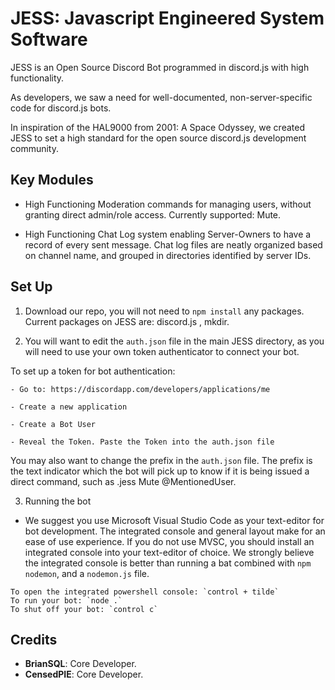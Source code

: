 # JESS: Javascript Engineered System Software

JESS is an Open Source Discord Bot programmed in discord.js with high functionality.

As developers, we saw a need for well-documented, non-server-specific code for discord.js bots.

In inspiration of the HAL9000 from 2001: A Space Odyssey, we created JESS to set a high standard for the open source discord.js development community.

## Key Modules

- High Functioning Moderation commands for managing users, without granting direct admin/role access. Currently supported: Mute.

- High Functioning Chat Log system enabling Server-Owners to have a record of every sent message. Chat log files are neatly organized based on channel name, and grouped in directories identified by server IDs.


## Set Up

1. Download our repo, you will not need to `npm install` any packages.
Current packages on JESS are: discord.js , mkdir.

2. You will want to edit the `auth.json` file in the main JESS directory, as you will need to use your own token authenticator to connect your bot.

To set up a token for bot authentication:

```
- Go to: https://discordapp.com/developers/applications/me

- Create a new application

- Create a Bot User

- Reveal the Token. Paste the Token into the auth.json file
```

You may also want to change the prefix in the `auth.json` file. The prefix is the text indicator which the bot will pick up to know if it is being issued a direct command, such as .jess Mute @MentionedUser.

3. Running the bot

- We suggest you use Microsoft Visual Studio Code as your text-editor for bot development. The integrated console and general layout make for an ease of use experience. If you do not use MVSC, you should install an integrated console into your text-editor of choice. We strongly believe the integrated console is better than running a bat combined with `npm nodemon`, and a `nodemon.js` file.

```
To open the integrated powershell console: `control + tilde`
To run your bot: `node .`
To shut off your bot: `control c`
```

## Credits

- **BrianSQL**: Core Developer.
- **CensedPIE**: Core Developer.
